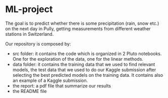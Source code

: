 # ML-project

The goal is to predict whether there is some precipitation (rain, snow etc.) on the next day in Pully, getting measurements from different weather stations in Switzerland.

Our repository is composed by:

- src folder: it contains the code which is organized in 2 Pluto notebooks. One for the exploration of the data, one for the linear methods.
- data folder: it contains the training data that we used to find relevant models, the test data that we used to do our Kaggle submission after selecting the best predicted models on the training data. It contains also an example of a Kaggle submission.
- the report: a pdf file that summarize our results
- the README file
